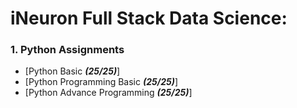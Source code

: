 # iNeuron Full Stack Data Science:

### 1. Python Assignments
- [Python Basic ***(25/25)***]
- [Python Programming Basic ***(25/25)***]
- [Python Advance Programming ***(25/25)***]

